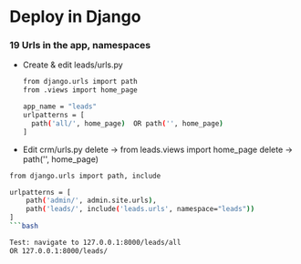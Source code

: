 # Deploy in Django
### 19 Urls in the app, namespaces
- Create & edit leads/urls.py
  ```bash
  from django.urls import path
  from .views import home_page

  app_name = "leads"
  urlpatterns = [
    path('all/', home_page)  OR path('', home_page)
  ]
  ```

- Edit crm/urls.py
delete -> from leads.views import home_page
delete -> path('', home_page)
```bash
from django.urls import path, include

urlpatterns = [
	path('admin/', admin.site.urls),
	path('leads/', include('leads.urls', namespace="leads"))
]
```bash

Test: navigate to 127.0.0.1:8000/leads/all
OR 127.0.0.1:8000/leads/



